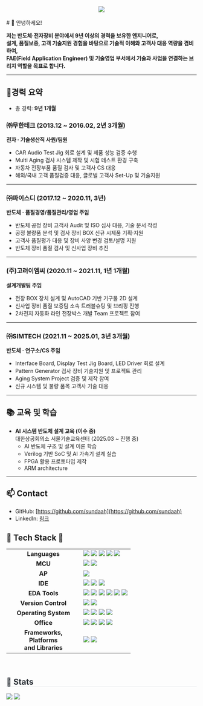 <div align= "center">
    <img src="https://capsule-render.vercel.app/api?type=wave&color=gradient&height=180&text=미래에%20도전하는%20Hwan&animation=twinkling&fontColor=000000&fontSize=70" />
</div>

<br>
# 👋 안녕하세요!  

**저는 반도체·전자장비 분야에서 9년 이상의 경력을 보유한 엔지니어로,  
설계, 품질보증, 고객 기술지원 경험을 바탕으로 기술적 이해와 고객사 대응 역량을 겸비하여,  
FAE(Field Application Engineer) 및 기술영업 부서에서 기술과 사업을 연결하는 브리지 역할을 목표로 합니다.** 

---

## 🏢경력 요약
- 총 경력: **9년 1개월**   

### ㈜무한테크 (2013.12 ~ 2016.02, 2년 3개월)  
**전자 · 기술생산직 사원/팀원**  
- CAR Audio Test Jig 회로 설계 및 제품 성능 검증 수행  
- Multi Aging 검사 시스템 제작 및 시험 테스트 환경 구축  
- 자동차 전장부품 품질 검사 및 고객사 CS 대응  
- 해외/국내 고객 품질검증 대응, 글로벌 고객사 Set-Up 및 기술지원  

---

### ㈜파이스디 (2017.12 ~ 2020.11, 3년)  
**반도체 · 품질경영/품질관리/영업 주임**  
- 반도체 공정 장비 고객사 Audit 및 ISO 심사 대응, 기술 문서 작성  
- 공정 불량품 분석 및 검사 장비 BOX 신규 시제품 기획·지원  
- 고객사 품질평가 대응 및 장비 사양 변경 검토/설명 지원  
- 반도체 장비 품질 검사 및 신사업 장비 추진  

---

### (주)고려이엠씨 (2020.11 ~ 2021.11, 1년 1개월)  
**설계개발팀 주임**  
- 전장 BOX 장치 설계 및 AutoCAD 기반 기구물 2D 설계  
- 신사업 장비 품질 보증팀 소속 트러블슈팅 및 브리핑 진행  
- 2차전지 자동화 라인 전장박스 개발 Team 프로젝트 참여  

---

### ㈜SIMTECH (2021.11 ~ 2025.01, 3년 3개월)  
**반도체 · 연구소/CS 주임**  
- Interface Board, Display Test Jig Board, LED Driver 회로 설계  
- Pattern Generator 검사 장비 기술지원 및 프로젝트 관리  
- Aging System Project 검증 및 제작 참여  
- 신규 시스템 및 불량 품목 고객사 기술 대응  

---

## 📚 교육 및 학습
- **AI 시스템 반도체 설계 교육 (이수 중)**  
  대한상공회의소 서울기술교육센터 (2025.03 ~ 진행 중)  
  - AI 반도체 구조 및 설계 이론 학습  
  - Verilog 기반 SoC 및 AI 가속기 설계 실습  
  - FPGA 활용 프로토타입 제작
  - ARM architecture 

---

## 📫 Contact
- GitHub: [https://github.com/sundaah](https://github.com/sundaah)    
- LinkedIn: [링크](https://www.linkedin.com/in/%ED%99%98-%EC%9E%A5-63a7a07a/)

## 🚀 Tech Stack 🚀

<table>
  <tr>
    <td align="center" width="180"><strong>Languages</strong></td>
    <td>
      <img src="https://img.shields.io/badge/C-A8B9CC?style=for-the-badge&logo=c&logoColor=white"/>
      <img src="https://img.shields.io/badge/Python-3776AB?style=for-the-badge&logo=python&logoColor=white"/>
      <img src="https://img.shields.io/badge/Verilog-90C0DE?style=for-the-badge"/>
      <img src="https://img.shields.io/badge/SystemVerilog-77A651?style=for-the-badge"/>
      <img src="https://img.shields.io/badge/Markdown-000000?style=for-the-badge&logo=markdown&logoColor=white"/>
    </td>
  </tr>
  <tr>
    <td align="center"><strong>MCU</strong></td>
    <td>
      <img src="https://img.shields.io/badge/AVR-E34F26?style=for-the-badge&logo=microchip-technology&logoColor=white"/>
      <img src="https://img.shields.io/badge/STM-E34F26?style=for-the-badge&logo=microchip-technology&logoColor=blue"/>
    </td>
  </tr>
  <tr>
    <td align="center"><strong>AP</strong></td>
    <td>
      <img src="https://img.shields.io/badge/Raspberry%20Pi-A22846?style=for-the-badge&logo=raspberry-pi&logoColor=white"/>
    </td>
  </tr>
  <tr>
    <td align="center"><strong>IDE</strong></td>
    <td>
      <img src="https://img.shields.io/badge/Vivado-8E2285?style=for-the-badge&logo=xilinx&logoColor=white"/>
      <img src="https://img.shields.io/badge/Visual%20Studio%20Code-007ACC?style=for-the-badge&logo=visual-studio-code&logoColor=white"/>
      <img src="https://img.shields.io/badge/Visual%20Studio-5C2D91?style=for-the-badge&logo=visual-studio&logoColor=white"/>
    </td>
  </tr>
  <tr>
    <td align="center"><strong>EDA Tools</strong></td>
    <td>
      <img src="https://img.shields.io/badge/VCS-00A652?style=for-the-badge&logo=synopsys&logoColor=white"/>
      <img src="https://img.shields.io/badge/Verdi-00A652?style=for-the-badge&logo=synopsys&logoColor=white"/>
      <img src="https://img.shields.io/badge/OrCAD-CC0000?style=for-the-badge&logo=orcid&logoColor=white"/>
      <img src="https://img.shields.io/badge/AutoCAD-EE1C25?style=for-the-badge&logo=autodesk&logoColor=white"/>
      <img src="https://img.shields.io/badge/EPLAN-0078D7?style=for-the-badge"/>
      <img src="https://img.shields.io/badge/PADS-006699?style=for-the-badge"/>
    </td>
  </tr>
  <tr>
    <td align="center"><strong>Version Control</strong></td>
    <td>
      <img src="https://img.shields.io/badge/Git-F05032?style=for-the-badge&logo=git&logoColor=white"/>
      <img src="https://img.shields.io/badge/GitHub-181717?style=for-the-badge&logo=github&logoColor=white"/>
    </td>
  </tr>
  <tr>
    <td align="center"><strong>Operating System</strong></td>
    <td>
      <img src="https://img.shields.io/badge/Linux-FCC624?style=for-the-badge&logo=linux&logoColor=black"/>
      <img src="https://img.shields.io/badge/Ubuntu-E95420?style=for-the-badge&logo=ubuntu&logoColor=white"/>
      <img src="https://img.shields.io/badge/CentOS-22225B?style=for-the-badge&logo=centos&logoColor=white"/>
      <img src="https://img.shields.io/badge/Windows-0078D6?style=for-the-badge&logo=windows&logoColor=white"/>
    </td>
  </tr>
  <tr>
    <td align="center"><strong>Office</strong></td>
    <td>
      <img src="https://img.shields.io/badge/Microsoft%20Excel-217346?style=for-the-badge&logo=microsoft-excel&logoColor=white"/>
      <img src="https://img.shields.io/badge/Microsoft%20Word-2B579A?style=for-the-badge&logo=microsoft-word&logoColor=white"/>
      <img src="https://img.shields.io/badge/Microsoft%20PowerPoint-B7472A?style=for-the-badge&logo=microsoft-powerpoint&logoColor=white"/>
      <img src="https://img.shields.io/badge/Microsoft%20Office-D83B01?style=for-the-badge&logo=microsoft-office&logoColor=white"/>
    </td>
  </tr>
  <tr>
    <td align="center"><strong>Frameworks, Platforms<br/>and Libraries</strong></td>
    <td>
      <img src="https://img.shields.io/badge/Anaconda-44A833?style=for-the-badge&logo=anaconda&logoColor=white"/>
      <img src="https://img.shields.io/badge/OpenCV-5C3EE8?style=for-the-badge&logo=opencv&logoColor=white"/>
    </td>
  </tr>
</table>

<br>

<div style="text-align: left;"> 
<h2 style="border-bottom: 1px solid #d8dee4; color: #282d33;"> 🏅 Stats </h2> 
<div style="text-align: left;"> 
    <img src="https://github-readme-stats.vercel.app/api?username=Alex&custom_title=Alex's Github Stat&bg_color=180,000000,&title_color=000000&text_color=000000"/>
    <img src="https://github-readme-stats.vercel.app/api/top-langs/?username=Alex&layout=compact&bg_color=180,000000,&title_color=000000&text_color=000000"/>
</div> 
</div>
